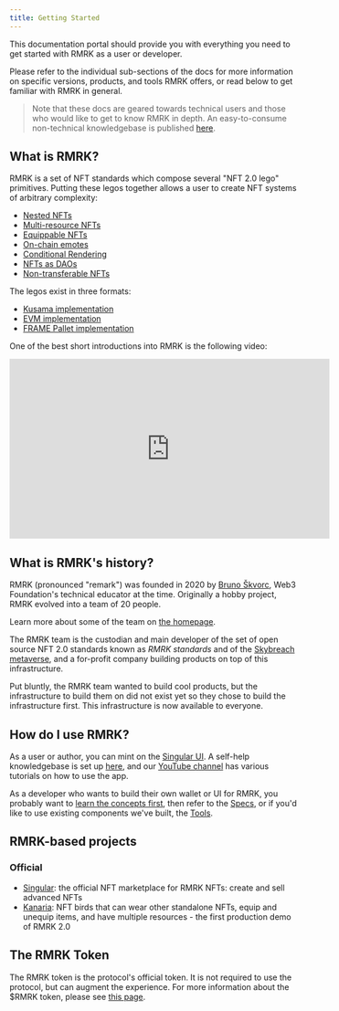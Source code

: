 ```yaml
---
title: Getting Started
---
```


This documentation portal should provide you with everything you need to get started with RMRK as a
user or developer.

Please refer to the individual sub-sections of the docs for more information on specific versions,
products, and tools RMRK offers, or read below to get familiar with RMRK in general.

> Note that these docs are geared towards technical users and those who would like to get to know RMRK in depth. An easy-to-consume non-technical knowledgebase is published [here](https://coda.io/@rmrk/faq).

## What is RMRK?

RMRK is a set of NFT standards which compose several "NFT 2.0 lego" primitives. Putting these legos
together allows a user to create NFT systems of arbitrary complexity:

- [Nested NFTs](lego1-nested)
- [Multi-resource NFTs](lego2-multi-resource)
- [Equippable NFTs](lego2.5-equippable)
- [On-chain emotes](lego3-emote)
- [Conditional Rendering](lego4-conditional-rendering)
- [NFTs as DAOs](lego5-dao)
- [Non-transferable NFTs](nontranserable.md)

The legos exist in three formats:

- [Kusama implementation](rmrk2)
- [EVM implementation](evm)
- [FRAME Pallet implementation](pallets)

One of the best short introductions into RMRK is the following video:

<iframe width="560" height="315" src="https://www.youtube.com/embed/YX5sTLtqCa4" title="YouTube video player" frameborder="0" allow="accelerometer; autoplay; clipboard-write; encrypted-media; gyroscope; picture-in-picture" allowfullscreen></iframe>

## What is RMRK's history?

RMRK (pronounced "remark") was founded in 2020 by [Bruno Škvorc](https://twitter.com/bitfalls), Web3
Foundation's technical educator at the time. Originally a hobby project, RMRK evolved into a team of
20 people.

Learn more about some of the team on [the homepage](https://rmrk.app).

The RMRK team is the custodian and main developer of the set of open source NFT 2.0 standards known
as _RMRK standards_ and of the [Skybreach metaverse](https://skybreach.app), and a for-profit
company building products on top of this infrastructure.

Put bluntly, the RMRK team wanted to build cool products, but the infrastructure to build them on
did not exist yet so they chose to build the infrastructure first. This infrastructure is now
available to everyone.

## How do I use RMRK?

As a user or author, you can mint on the [Singular UI](https://singular.app). A self-help knowledgebase is set up [here](https://coda.io/@rmrk/faq), and our [YouTube channel](https://url.rmrk.app/yt) has various tutorials on how to use the app.

As a developer who wants to build their own wallet or UI for RMRK, you probably want to [learn the concepts first](lego1-nested), then refer to the [Specs](https://github.com/rmrk-team/rmrk-spec), or if you'd like to use existing components we've
built, the [Tools](https://github.com/rmrk-team/rmrk-tools).

## RMRK-based projects

### Official

- [Singular](https://singular.app): the official NFT marketplace for RMRK NFTs: create and sell
  advanced NFTs
- [Kanaria](https://kanaria.rmrk.app): NFT birds that can wear other standalone NFTs, equip and
  unequip items, and have multiple resources - the first production demo of RMRK 2.0

## The RMRK Token

The RMRK token is the protocol's official token. It is not required to use the protocol, but can
augment the experience. For more information about the $RMRK token, please see
[this page](https://singular.app/tokens).
